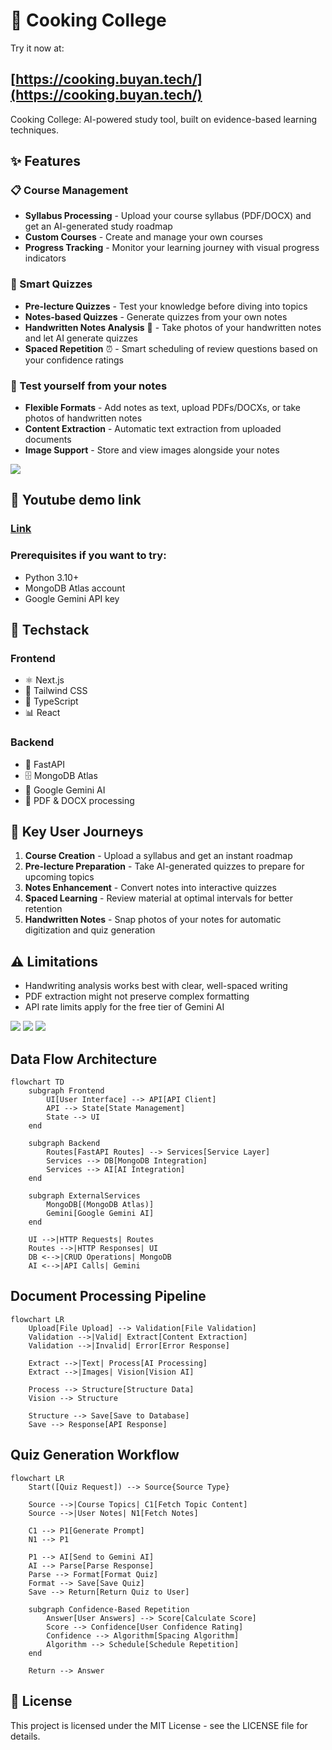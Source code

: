 # 🍳 Cooking College

Try it now at:

## [https://cooking.buyan.tech/](https://cooking.buyan.tech/)

Cooking College: AI-powered study tool, built on evidence-based learning techniques.

## ✨ Features

### 📋 Course Management

- **Syllabus Processing** - Upload your course syllabus (PDF/DOCX) and get an AI-generated study roadmap
- **Custom Courses** - Create and manage your own courses
- **Progress Tracking** - Monitor your learning journey with visual progress indicators

### 🧩 Smart Quizzes

- **Pre-lecture Quizzes** - Test your knowledge before diving into topics
- **Notes-based Quizzes** - Generate quizzes from your own notes
- **Handwritten Notes Analysis** 📝 - Take photos of your handwritten notes and let AI generate quizzes
- **Spaced Repetition** ⏰ - Smart scheduling of review questions based on your confidence ratings

### 📝 Test yourself from your notes

- **Flexible Formats** - Add notes as text, upload PDFs/DOCXs, or take photos of handwritten notes
- **Content Extraction** - Automatic text extraction from uploaded documents
- **Image Support** - Store and view images alongside your notes

<img src="./1.png">

## 🚀 Youtube demo link

### <a href="https://youtu.be/-K4-ZRm3IHY">Link</a>

### Prerequisites if you want to try:

- Python 3.10+
- MongoDB Atlas account
- Google Gemini API key

## 🔧 Techstack

### Frontend

- ⚛️ Next.js
- 🎨 Tailwind CSS
- 🧰 TypeScript
- 📊 React

### Backend

- 🐍 FastAPI
- 🗄️ MongoDB Atlas
- 🤖 Google Gemini AI
- 📄 PDF & DOCX processing

## 📱 Key User Journeys

1. **Course Creation** - Upload a syllabus and get an instant roadmap
2. **Pre-lecture Preparation** - Take AI-generated quizzes to prepare for upcoming topics
3. **Notes Enhancement** - Convert notes into interactive quizzes
4. **Spaced Learning** - Review material at optimal intervals for better retention
5. **Handwritten Notes** - Snap photos of your notes for automatic digitization and quiz generation

## ⚠️ Limitations

- Handwriting analysis works best with clear, well-spaced writing
- PDF extraction might not preserve complex formatting
- API rate limits apply for the free tier of Gemini AI

<img src="./2.png">
<img src="./3.png">
<img src="./4.png">

## Data Flow Architecture

```mermaid
flowchart TD
    subgraph Frontend
        UI[User Interface] --> API[API Client]
        API --> State[State Management]
        State --> UI
    end

    subgraph Backend
        Routes[FastAPI Routes] --> Services[Service Layer]
        Services --> DB[MongoDB Integration]
        Services --> AI[AI Integration]
    end

    subgraph ExternalServices
        MongoDB[(MongoDB Atlas)]
        Gemini[Google Gemini AI]
    end

    UI -->|HTTP Requests| Routes
    Routes -->|HTTP Responses| UI
    DB <-->|CRUD Operations| MongoDB
    AI <-->|API Calls| Gemini
```

## Document Processing Pipeline

```mermaid
flowchart LR
    Upload[File Upload] --> Validation[File Validation]
    Validation -->|Valid| Extract[Content Extraction]
    Validation -->|Invalid| Error[Error Response]

    Extract -->|Text| Process[AI Processing]
    Extract -->|Images| Vision[Vision AI]

    Process --> Structure[Structure Data]
    Vision --> Structure

    Structure --> Save[Save to Database]
    Save --> Response[API Response]
```

## Quiz Generation Workflow

```mermaid
flowchart LR
    Start([Quiz Request]) --> Source{Source Type}

    Source -->|Course Topics| C1[Fetch Topic Content]
    Source -->|User Notes| N1[Fetch Notes]

    C1 --> P1[Generate Prompt]
    N1 --> P1

    P1 --> AI[Send to Gemini AI]
    AI --> Parse[Parse Response]
    Parse --> Format[Format Quiz]
    Format --> Save[Save Quiz]
    Save --> Return[Return Quiz to User]

    subgraph Confidence-Based Repetition
        Answer[User Answers] --> Score[Calculate Score]
        Score --> Confidence[User Confidence Rating]
        Confidence --> Algorithm[Spacing Algorithm]
        Algorithm --> Schedule[Schedule Repetition]
    end

    Return --> Answer
```

## 📄 License

This project is licensed under the MIT License - see the LICENSE file for details.
